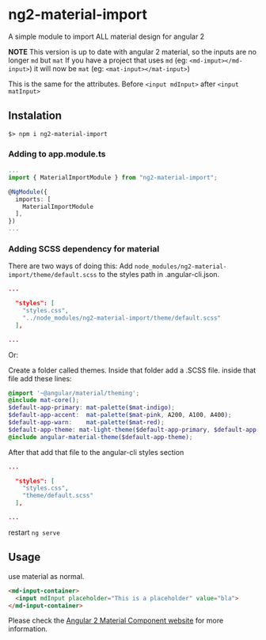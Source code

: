# ng2-material-import

A simple module to import ALL material design for angular 2

**NOTE**
This version is up to date with angular 2 material, so the inputs are no longer `md` but `mat`
If you have a project that uses `md` (eg: `<md-imput></md-input>`) it will now be `mat` (eg: `<mat-input></mat-input>`)

This is the same for the attributes.
Before `<input mdInput>` after `<input matInput>`

## Instalation

`$> npm i ng2-material-import`

### Adding to app.module.ts

```typescript
...
import { MaterialImportModule } from "ng2-material-import";

@NgModule({
  imports: [
    MaterialImportModule
  ],
})
...
```

### Adding SCSS dependency for material

There are two ways of doing this:
Add `node_modules/ng2-material-import/theme/default.scss` to the styles path in .angular-cli.json.

```json
...

  "styles": [
    "styles.css",
    "../node_modules/ng2-material-import/theme/default.scss"
  ],

...
```

Or:

Create a folder called themes. Inside that folder add a .SCSS file.
inside that file add these lines:

```scss
@import '~@angular/material/theming';
@include mat-core();
$default-app-primary: mat-palette($mat-indigo);
$default-app-accent:  mat-palette($mat-pink, A200, A100, A400);
$default-app-warn:    mat-palette($mat-red);
$default-app-theme: mat-light-theme($default-app-primary, $default-app-accent, $default-app-warn);
@include angular-material-theme($default-app-theme);

```

After that add that file to the angular-cli styles section

```json
...

  "styles": [
    "styles.css",
    "theme/default.scss"
  ],

...
```

restart `ng serve`

## Usage

use material as normal.

```html
<md-input-container>
  <input mdInput placeholder="This is a placeholder" value="bla">
</md-input-container>
```

Please check the [Angular 2 Material Component website](https://material.angular.io/components) for more information.
